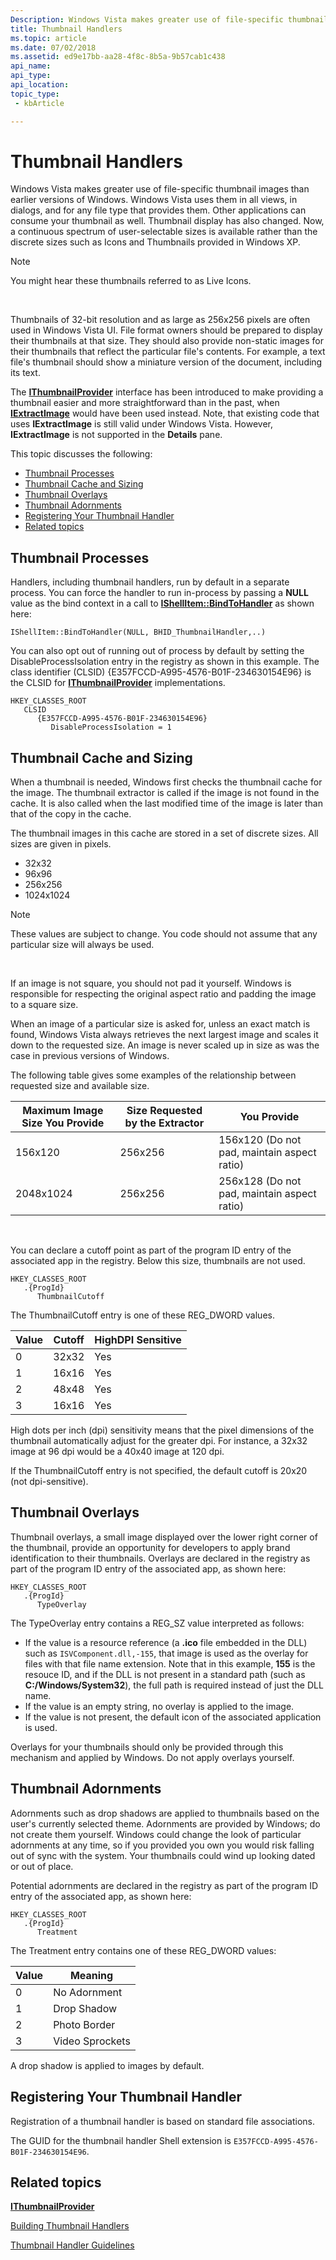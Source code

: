 ```yaml
---
Description: Windows Vista makes greater use of file-specific thumbnail images than earlier versions of Windows.
title: Thumbnail Handlers
ms.topic: article
ms.date: 07/02/2018
ms.assetid: ed9e17bb-aa28-4f8c-8b5a-9b57cab1c438
api_name: 
api_type: 
api_location: 
topic_type: 
 - kbArticle

---
```


# Thumbnail Handlers

Windows Vista makes greater use of file-specific thumbnail images than earlier versions of Windows. Windows Vista uses them in all views, in dialogs, and for any file type that provides them. Other applications can consume your thumbnail as well. Thumbnail display has also changed. Now, a continuous spectrum of user-selectable sizes is available rather than the discrete sizes such as Icons and Thumbnails provided in Windows XP.

> [!Note]  
> You might hear these thumbnails referred to as Live Icons.

 

Thumbnails of 32-bit resolution and as large as 256x256 pixels are often used in Windows Vista UI. File format owners should be prepared to display their thumbnails at that size. They should also provide non-static images for their thumbnails that reflect the particular file's contents. For example, a text file's thumbnail should show a miniature version of the document, including its text.

The [**IThumbnailProvider**](/windows/desktop/api/Thumbcache/nn-thumbcache-ithumbnailprovider) interface has been introduced to make providing a thumbnail easier and more straightforward than in the past, when [**IExtractImage**](/windows/desktop/api/shobjidl_core/nn-shobjidl_core-iextractimage) would have been used instead. Note, that existing code that uses **IExtractImage** is still valid under Windows Vista. However, **IExtractImage** is not supported in the **Details** pane.

This topic discusses the following:

-   [Thumbnail Processes](#thumbnail-processes)
-   [Thumbnail Cache and Sizing](#thumbnail-cache-and-sizing)
-   [Thumbnail Overlays](#thumbnail-overlays)
-   [Thumbnail Adornments](#thumbnail-adornments)
-   [Registering Your Thumbnail Handler](#registering-your-thumbnail-handler)
-   [Related topics](#related-topics)

## Thumbnail Processes

Handlers, including thumbnail handlers, run by default in a separate process. You can force the handler to run in-process by passing a **NULL** value as the bind context in a call to [**IShellItem::BindToHandler**](/windows/desktop/api/shobjidl_core/nf-shobjidl_core-ishellitem-bindtohandler) as shown here:


```
IShellItem::BindToHandler(NULL, BHID_ThumbnailHandler,..)
```



You can also opt out of running out of process by default by setting the DisableProcessIsolation entry in the registry as shown in this example. The class identifier (CLSID) {E357FCCD-A995-4576-B01F-234630154E96} is the CLSID for [**IThumbnailProvider**](/windows/desktop/api/Thumbcache/nn-thumbcache-ithumbnailprovider) implementations.

```
HKEY_CLASSES_ROOT
   CLSID
      {E357FCCD-A995-4576-B01F-234630154E96}
         DisableProcessIsolation = 1
```

## Thumbnail Cache and Sizing

When a thumbnail is needed, Windows first checks the thumbnail cache for the image. The thumbnail extractor is called if the image is not found in the cache. It is also called when the last modified time of the image is later than that of the copy in the cache.

The thumbnail images in this cache are stored in a set of discrete sizes. All sizes are given in pixels.

-   32x32
-   96x96
-   256x256
-   1024x1024

> [!Note]  
> These values are subject to change. You code should not assume that any particular size will always be used.

 

If an image is not square, you should not pad it yourself. Windows is responsible for respecting the original aspect ratio and padding the image to a square size.

When an image of a particular size is asked for, unless an exact match is found, Windows Vista always retrieves the next largest image and scales it down to the requested size. An image is never scaled up in size as was the case in previous versions of Windows.

The following table gives some examples of the relationship between requested size and available size.



| Maximum Image Size You Provide | Size Requested by the Extractor | You Provide                                 |
|--------------------------------|---------------------------------|---------------------------------------------|
| 156x120                        | 256x256                         | 156x120 (Do not pad, maintain aspect ratio) |
| 2048x1024                      | 256x256                         | 256x128 (Do not pad, maintain aspect ratio) |



 

You can declare a cutoff point as part of the program ID entry of the associated app in the registry. Below this size, thumbnails are not used.

```
HKEY_CLASSES_ROOT
   .{ProgId}
      ThumbnailCutoff
```

The ThumbnailCutoff entry is one of these REG\_DWORD values.

| Value | Cutoff | HighDPI Sensitive |
|-------|--------|-------------------|
| 0     | 32x32  | Yes               |
| 1     | 16x16  | Yes               |
| 2     | 48x48  | Yes               |
| 3     | 16x16  | Yes               |


High dots per inch (dpi) sensitivity means that the pixel dimensions of the thumbnail automatically adjust for the greater dpi. For instance, a 32x32 image at 96 dpi would be a 40x40 image at 120 dpi.

If the ThumbnailCutoff entry is not specified, the default cutoff is 20x20 (not dpi-sensitive).

## Thumbnail Overlays

Thumbnail overlays, a small image displayed over the lower right corner of the thumbnail, provide an opportunity for developers to apply brand identification to their thumbnails. Overlays are declared in the registry as part of the program ID entry of the associated app, as shown here:

```
HKEY_CLASSES_ROOT
   .{ProgId}
      TypeOverlay
```

The TypeOverlay entry contains a REG\_SZ value interpreted as follows:

-   If the value is a resource reference (a **.ico** file embedded in the DLL) such as `ISVComponent.dll,-155`, that image is used as the overlay for files with that file name extension. Note that in this example, **155** is the resouce ID, and if the DLL is not present in a standard path (such as **C:/Windows/System32**), the full path is required instead of just the DLL name.
-   If the value is an empty string, no overlay is applied to the image.
-   If the value is not present, the default icon of the associated application is used.

Overlays for your thumbnails should only be provided through this mechanism and applied by Windows. Do not apply overlays yourself.

## Thumbnail Adornments

Adornments such as drop shadows are applied to thumbnails based on the user's currently selected theme. Adornments are provided by Windows; do not create them yourself. Windows could change the look of particular adornments at any time, so if you provided you own you would risk falling out of sync with the system. Your thumbnails could wind up looking dated or out of place.

Potential adornments are declared in the registry as part of the program ID entry of the associated app, as shown here:

```
HKEY_CLASSES_ROOT
   .{ProgId}
      Treatment
```

The Treatment entry contains one of these REG\_DWORD values:



| Value | Meaning         |
|-------|-----------------|
| 0     | No Adornment    |
| 1     | Drop Shadow     |
| 2     | Photo Border    |
| 3     | Video Sprockets |


A drop shadow is applied to images by default.

## Registering Your Thumbnail Handler

Registration of a thumbnail handler is based on standard file associations.

The GUID for the thumbnail handler Shell extension is `E357FCCD-A995-4576-B01F-234630154E96`.

## Related topics

<dl> <dt>

[**IThumbnailProvider**](/windows/desktop/api/Thumbcache/nn-thumbcache-ithumbnailprovider)
</dt> <dt>

[Building Thumbnail Handlers](building-thumbnail-providers.md)
</dt> <dt>

[Thumbnail Handler Guidelines](thumbnail-provider-guidelines.md)
</dt> </dl>

 

 



